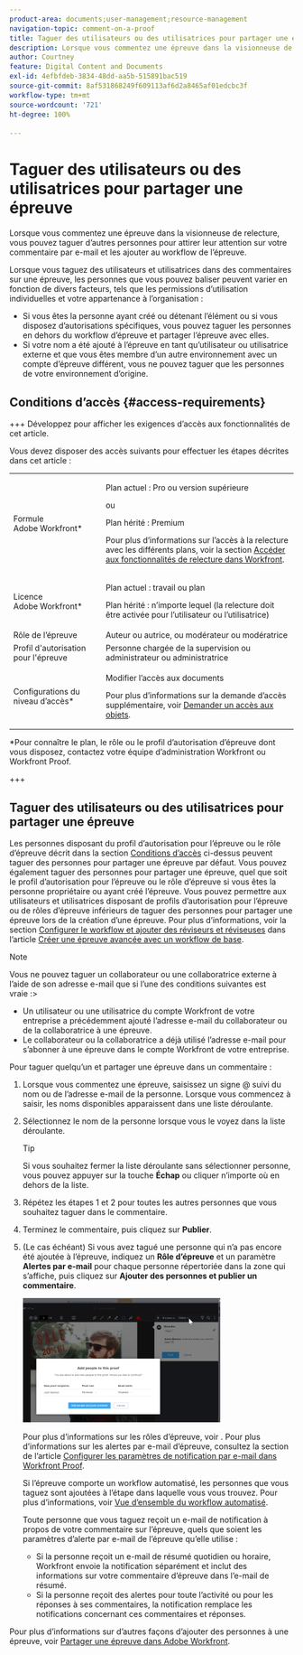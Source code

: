 ```yaml
---
product-area: documents;user-management;resource-management
navigation-topic: comment-on-a-proof
title: Taguer des utilisateurs ou des utilisatrices pour partager une épreuve
description: Lorsque vous commentez une épreuve dans la visionneuse de relecture, vous pouvez taguer d’autres personnes pour attirer leur attention sur votre commentaire par e-mail et les ajouter au workflow de l’épreuve.
author: Courtney
feature: Digital Content and Documents
exl-id: 4efbfdeb-3834-48dd-aa5b-515891bac519
source-git-commit: 8af531868249f609113af6d2a8465af01edcbc3f
workflow-type: tm+mt
source-wordcount: '721'
ht-degree: 100%

---
```


# Taguer des utilisateurs ou des utilisatrices pour partager une épreuve

Lorsque vous commentez une épreuve dans la visionneuse de relecture, vous pouvez taguer d’autres personnes pour attirer leur attention sur votre commentaire par e-mail et les ajouter au workflow de l’épreuve.

Lorsque vous taguez des utilisateurs et utilisatrices dans des commentaires sur une épreuve, les personnes que vous pouvez baliser peuvent varier en fonction de divers facteurs, tels que les permissions d’utilisation individuelles et votre appartenance à l’organisation :

* Si vous êtes la personne ayant créé ou détenant l’élément ou si vous disposez d’autorisations spécifiques, vous pouvez taguer les personnes en dehors du workflow d’épreuve et partager l’épreuve avec elles.
* Si votre nom a été ajouté à l’épreuve en tant qu’utilisateur ou utilisatrice externe et que vous êtes membre d’un autre environnement avec un compte d’épreuve différent, vous ne pouvez taguer que les personnes de votre environnement d’origine. <!--For more information, see [Proofing collaboration limitations with people outside of your organization](../../../../review-and-approve-work/proofing/tips-tricks-and-troubleshooting/collaboration-with-members-outside-of-your-organization.md)-->

## Conditions d’accès {#access-requirements}

+++ Développez pour afficher les exigences d’accès aux fonctionnalités de cet article.

Vous devez disposer des accès suivants pour effectuer les étapes décrites dans cet article :

<table style="table-layout:auto"> 
 <col> 
 <col> 
 <tbody> 
  <tr> 
   <td role="rowheader">Formule Adobe Workfront*</td> 
   <td> <p>Plan actuel : Pro ou version supérieure</p> <p>ou</p> <p>Plan hérité : Premium</p> <p>Pour plus d’informations sur l’accès à la relecture avec les différents plans, voir la section <a href="/help/quicksilver/administration-and-setup/manage-workfront/configure-proofing/access-to-proofing-functionality.md" class="MCXref xref">Accéder aux fonctionnalités de relecture dans Workfront</a>.</p> </td> 
  </tr> 
  <tr> 
   <td role="rowheader">Licence Adobe Workfront*</td> 
   <td> <p>Plan actuel : travail ou plan</p> <p>Plan hérité : n’importe lequel (la relecture doit être activée pour l’utilisateur ou l’utilisatrice)</p> </td> 
  </tr> 
  <tr data-mc-conditions=""> 
   <td role="rowheader">Rôle de l’épreuve</td> 
   <td>Auteur ou autrice, ou modérateur ou modératrice</td> 
  </tr> 
  <tr data-mc-conditions=""> 
   <td role="rowheader">Profil d'autorisation pour l'épreuve </td> 
   <td>Personne chargée de la supervision ou administrateur ou administratrice</td> 
  </tr> 
  <tr data-mc-conditions=""> 
   <td role="rowheader">Configurations du niveau d’accès*</td> 
   <td> <p>Modifier l’accès aux documents</p> <p>Pour plus d’informations sur la demande d’accès supplémentaire, voir <a href="../../../../workfront-basics/grant-and-request-access-to-objects/request-access.md" class="MCXref xref">Demander un accès aux objets</a>.</p> </td> 
  </tr> 
 </tbody> 
</table>

&#42;Pour connaître le plan, le rôle ou le profil d’autorisation d’épreuve dont vous disposez, contactez votre équipe d’administration Workfront ou Workfront Proof.

+++

## Taguer des utilisateurs ou des utilisatrices pour partager une épreuve

Les personnes disposant du profil d’autorisation pour l’épreuve ou le rôle d’épreuve décrit dans la section [Conditions d’accès](#access-requirements) ci-dessus peuvent taguer des personnes pour partager une épreuve par défaut. Vous pouvez également taguer des personnes pour partager une épreuve, quel que soit le profil d’autorisation pour l’épreuve ou le rôle d’épreuve si vous êtes la personne propriétaire ou ayant créé l’épreuve. Vous pouvez permettre aux utilisateurs et utilisatrices disposant de profils d’autorisation pour l’épreuve ou de rôles d’épreuve inférieurs de taguer des personnes pour partager une épreuve lors de la création d’une épreuve. Pour plus d’informations, voir la section [Configurer le workflow et ajouter des réviseurs et réviseuses](../../../../review-and-approve-work/proofing/creating-proofs-within-workfront/configure-basic-proof-workflow.md#configur) dans l’article [Créer une épreuve avancée avec un workflow de base](../../../../review-and-approve-work/proofing/creating-proofs-within-workfront/configure-basic-proof-workflow.md).

>[!NOTE]
>
>Vous ne pouvez taguer un collaborateur ou une collaboratrice externe à l’aide de son adresse e-mail que si l’une des conditions suivantes est vraie :>
>* Un utilisateur ou une utilisatrice du compte Workfront de votre entreprise a précédemment ajouté l’adresse e-mail du collaborateur ou de la collaboratrice à une épreuve.
>* Le collaborateur ou la collaboratrice a déjà utilisé l’adresse e-mail pour s’abonner à une épreuve dans le compte Workfront de votre entreprise.
>

Pour taguer quelqu’un et partager une épreuve dans un commentaire :

1. Lorsque vous commentez une épreuve, saisissez un signe @ suivi du nom ou de l’adresse e-mail de la personne. Lorsque vous commencez à saisir, les noms disponibles apparaissent dans une liste déroulante.
1. Sélectionnez le nom de la personne lorsque vous le voyez dans la liste déroulante.

   >[!TIP]
   >
   >Si vous souhaitez fermer la liste déroulante sans sélectionner personne, vous pouvez appuyer sur la touche **Échap** ou cliquer n’importe où en dehors de la liste.

1. Répétez les étapes 1 et 2 pour toutes les autres personnes que vous souhaitez taguer dans le commentaire.
1. Terminez le commentaire, puis cliquez sur **Publier**.
1. (Le cas échéant) Si vous avez tagué une personne qui n’a pas encore été ajoutée à l’épreuve, indiquez un **Rôle d’épreuve** et un paramètre **Alertes par e-mail** pour chaque personne répertoriée dans la zone qui s’affiche, puis cliquez sur **Ajouter des personnes et publier un commentaire**.

   ![](assets/add-people-to-proof-350x220.png)

   Pour plus d’informations sur les rôles d’épreuve, voir . Pour plus d’informations sur les alertes par e-mail d’épreuve, consultez la section de l’article [Configurer les paramètres de notification par e-mail dans Workfront Proof](../../../../workfront-proof/wp-emailsntfctns/email-alerts/config-email-notification-settings-wp.md).

   Si l’épreuve comporte un workflow automatisé, les personnes que vous taguez sont ajoutées à l’étape dans laquelle vous vous trouvez. Pour plus d’informations, voir [Vue d’ensemble du workflow automatisé](../../../../review-and-approve-work/proofing/proofing-overview/automated-workflow.md).

   Toute personne que vous taguez reçoit un e-mail de notification à propos de votre commentaire sur l’épreuve, quels que soient les paramètres d’alerte par e-mail de l’épreuve qu’elle utilise :

   * Si la personne reçoit un e-mail de résumé quotidien ou horaire, Workfront envoie la notification séparément et inclut des informations sur votre commentaire d’épreuve dans l’e-mail de résumé.
   * Si la personne reçoit des alertes pour toute l’activité ou pour les réponses à ses commentaires, la notification remplace les notifications concernant ces commentaires et réponses.

Pour plus d’informations sur d’autres façons d’ajouter des personnes à une épreuve, voir [Partager une épreuve dans Adobe Workfront](../../../../review-and-approve-work/proofing/managing-proofs-within-workfront/share-a-proof-in-workfront.md).
